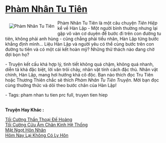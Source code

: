 <a href="https://utruyen.com/pham-nhan-tu-tien/5089/" title="Phàm Nhân Tu Tiên"><h1>Phàm Nhân Tu Tiên</h1></a><div style="display:table"><img align="right" style="float: left; padding: 10px;" src="https://utruyen.com/images/story/200x260/pham-nhan-tu-tien.jpg" alt="Phàm Nhân Tu Tiên">Phàm Nhân Tu Tiên là một câu chuyện <em>Tiên Hiệp</em> kể về Hàn Lập - Một người bình thường nhưng lại gặp vô vàn cơ duyên để bước đi trên con đường tu tiên, không phải anh hùng - cũng chẳng phải tiểu nhân, Hàn Lập từng bước khẳng định mình... Liệu Hàn Lập và người yêu có thể cùng bước trên con đường tu tiên và có một cái kết hoàn mỹ? Những thử thách nào đang chờ đợi bọn họ?<p></p> - Truyện kết cấu khá hợp lý, tình tiết không quá chậm, không quá nhanh, diễn tả khá đặc biệt, lời văn trôi chảy, nhân vật tính cách đặc thù. Nhân vật chính, Hàn Lập, mang hơi hướng khá cô độc. Bạn nào thích đọc Tru Tiên hoặc Thương Thiên chắc sẽ thích <em>Phàm Nhân Tu Tiên Truyện</em>. Mời bạn đọc cùng thưởng thức và dõi theo bước chân của Hàn Lập!<p></p> - Tags: pham nhan tu tien prc full, truyen tien hiep</div><p><br><b>Truyện Hay Khác :</b></p><a href="https://utruyen.com/toi-cuong-than-thoai-de-hoang/17474/" alt="Tối Cường Thần Thoại Đế Hoàng">Tối Cường Thần Thoại Đế Hoàng</a><br/><a href="https://github.com/quanluxury/ngontinhhot/tree/master/truyenhay/19105/" alt="Tối Cường Cửu Âm Chân Kinh Hệ Thống">Tối Cường Cửu Âm Chân Kinh Hệ Thống</a><br/><a href="https://truyenhot2020.wordpress.com/2019/12/11/mat-ngot-hon-nhan/" alt="Mật Ngọt Hôn Nhân">Mật Ngọt Hôn Nhân</a><br/><a href="https://github.com/quanluxury/ngontinhhot/tree/master/truyenhay/19048/" alt="Hôm Nay Lại Không Có Ly Hôn">Hôm Nay Lại Không Có Ly Hôn</a><br/>